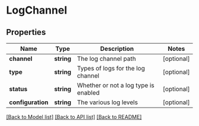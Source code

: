 # LogChannel

## Properties
Name | Type | Description | Notes
------------ | ------------- | ------------- | -------------
**channel** | **string** | The log channel path | [optional] 
**type** | **string** | Types of logs for the log channel | [optional] 
**status** | **string** | Whether or not a log type is enabled | [optional] 
**configuration** | **string** | The various log levels | [optional] 

[[Back to Model list]](../README.md#documentation-for-models) [[Back to API list]](../README.md#documentation-for-api-endpoints) [[Back to README]](../README.md)


